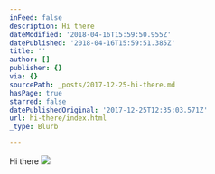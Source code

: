 ```yaml
---
inFeed: false
description: Hi there
dateModified: '2018-04-16T15:59:50.955Z'
datePublished: '2018-04-16T15:59:51.385Z'
title: ''
author: []
publisher: {}
via: {}
sourcePath: _posts/2017-12-25-hi-there.md
hasPage: true
starred: false
datePublishedOriginal: '2017-12-25T12:35:03.571Z'
url: hi-there/index.html
_type: Blurb

---
```

Hi there
![](https://the-grid-user-content.s3-us-west-2.amazonaws.com/45f643a4-1a5e-4631-83af-ffc964eec71c.png)